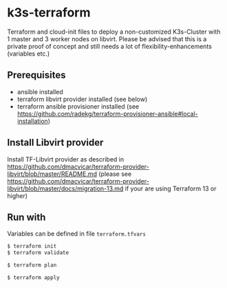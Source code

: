 # k3s-terraform

Terraform and cloud-init files to deploy a non-customized K3s-Cluster with 1 master and 3 worker nodes on libvirt.
Please be advised that this is a private proof of concept and still needs a lot of flexibility-enhancements (variables etc.)

## Prerequisites
- ansible installed
- terraform libvirt provider installed (see below)
- terraform ansible provisioner installed (see https://github.com/radekg/terraform-provisioner-ansible#local-installation)


## Install Libvirt provider
Install TF-Libvirt provider as described in https://github.com/dmacvicar/terraform-provider-libvirt/blob/master/README.md
(please see https://github.com/dmacvicar/terraform-provider-libvirt/blob/master/docs/migration-13.md if your are using Terraform 13 or higher)

## Run with

Variables can be defined in file ```terraform.tfvars```  

```bash
$ terraform init
$ terraform validate

$ terraform plan  

$ terraform apply
```
